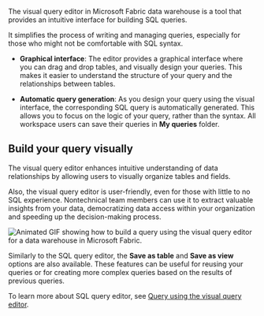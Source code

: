 The visual query editor in Microsoft Fabric data warehouse is a tool that provides an intuitive interface for building SQL queries.

It simplifies the process of writing and managing queries, especially for those who might not be comfortable with SQL syntax.

- **Graphical interface**: The editor provides a graphical interface where you can drag and drop tables, and visually design your queries. This makes it easier to understand the structure of your query and the relationships between tables.
    
- **Automatic query generation**: As you design your query using the visual interface, the corresponding SQL query is automatically generated. This allows you to focus on the logic of your query, rather than the syntax. All workspace users can save their queries in **My queries** folder.
    

## Build your query visually

The visual query editor enhances intuitive understanding of data relationships by allowing users to visually organize tables and fields.

Also, the visual query editor is user-friendly, even for those with little to no SQL experience. Nontechnical team members can use it to extract valuable insights from your data, democratizing data access within your organization and speeding up the decision-making process.

![Animated GIF showing how to build a query using the visual query editor for a data warehouse in Microsoft Fabric.](https://learn.microsoft.com/en-us/training/wwl-data-ai/query-data-warehouse-microsoft-fabric/media/3-visual-editor.gif)

Similarly to the SQL query editor, the **Save as table** and **Save as view** options are also available. These features can be useful for reusing your queries or for creating more complex queries based on the results of previous queries.

To learn more about SQL query editor, see [Query using the visual query editor](https://learn.microsoft.com/en-us/fabric/data-warehouse/visual-query-editor).